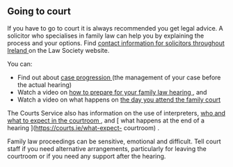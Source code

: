 ##  Going to court

If you have to go to court it is always recommended you get legal advice. A
solicitor who specialises in family law can help you by explaining the process
and your options. Find [ contact information for solicitors throughout Ireland
](https://www.lawsociety.ie/Find-a-Solicitor ) on the Law Society website.

You can:

  * Find out about [ case progression ](https://www.courts.ie/case-progression) (the management of your case before the actual hearing) 
  * Watch a video on [ how to prepare for your family law hearing ](https://www.youtube.com/watch?v=0xRlTh-_2-w) , and 
  * Watch a video on what happens on [ the day you attend the family court ](https://www.youtube.com/watch?v=n9r-MwSXvlo)

The Courts Service also has information on the use of interpreters, [ who and
what to expect in the courtroom ](https://courts.ie/what-expect-courtroom) ,
and [ what happens at the end of a hearing ](https://courts.ie/what-expect-
courtroom) .

Family law proceedings can be sensitive, emotional and difficult. Tell court
staff if you need alternative arrangements, particularly for leaving the
courtroom or if you need any support after the hearing.
